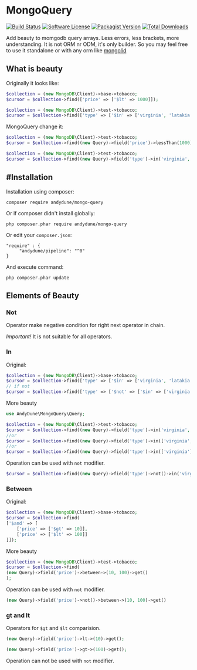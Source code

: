 # MongoQuery

[![Build Status](https://travis-ci.org/AndyDune/MongoQuery.svg?branch=master)](https://travis-ci.org/AndyDune/MongoQuery)
[![Software License](https://img.shields.io/badge/license-MIT-brightgreen.svg?style=flat-square)](LICENSE)
[![Packagist Version](https://img.shields.io/packagist/v/andydune/mongo-query.svg?style=flat-square)](https://packagist.org/packages/andydune/mongo-query)
[![Total Downloads](https://img.shields.io/packagist/dt/andydune/mongo-query.svg?style=flat-square)](https://packagist.org/packages/andydune/mongo-query)


Add beauty to momgodb query arrays. Less errors, less brackets, more understanding. It is not ORM nr ODM, it's only builder. So you may feel free to use it standalone or with any orm like [mongolid](https://github.com/leroy-merlin-br/mongolid)

## What is beauty
Originally it looks like:
```php
$collection = (new MongoDB\Client)->base->tobacco;
$cursor = $collection->find(['price' => ['$lt' => 1000]]);

$collection = (new MongoDB\Client)->test->tobacco;
$cursor = $collection->find(['type' => ['$in' => ['virginia', 'latakia']]]); // 3 brackets at once
```
MongoQuery change it:
```php
$collection = (new MongoDB\Client)->test->tobacco;
$cursor = $collection->find((new Query)->field('price')->lessThan(1000)->get());

$collection = (new MongoDB\Client)->test->tobacco;
$cursor = $collection->find((new Query)->field('type')->in('virginia', 'latakia')->get());

```


#Installation
------------

Installation using composer:

```
composer require andydune/mongo-query
```
Or if composer didn't install globally:
```
php composer.phar require andydune/mongo-query
```
Or edit your `composer.json`:
```
"require" : {
     "andydune/pipeline": "^0"
}

```
And execute command:
```
php composer.phar update
```

## Elements of Beauty

### Not

Operator make negative condition for right next operator in chain.

*Important!* It is not suitable for all operators.

### In

Original:
```php
$collection = (new MongoDB\Client)->base->tobacco;
$cursor = $collection->find(['type' => ['$in' => ['virginia', 'latakia']]]);
// if not
$cursor = $collection->find(['type' => ['$not' => ['$in' => ['virginia', 'latakia']]]]); // to many brackets
```

More beauty
```php
use AndyDune\MongoQuery\Query;

$collection = (new MongoDB\Client)->test->tobacco;
$cursor = $collection->find((new Query)->field('type')->in('virginia', 'latakia')->get());
//or 
$cursor = $collection->find((new Query)->field('type')->in(['virginia', 'latakia'])->get());
//or 
$cursor = $collection->find((new Query)->field('type')->in(['virginia'], 'latakia')->get());
```
Operation can be used with `not` modifier.
```php
$cursor = $collection->find((new Query)->field('type')->not()->in('virginia', 'latakia')->get());
```

### Between

Original:
```php
$collection = (new MongoDB\Client)->base->tobacco;
$cursor = $collection->find(
['$and' => [
    ['price' => ['$gt' => 10]],
    ['price' => ['$lt' => 100]]
]]);
```

More beauty
```php
$collection = (new MongoDB\Client)->test->tobacco;
$cursor = $collection->find(
(new Query)->field('price')->between->(10, 100)->get()
);
```

Operation can be used with `not` modifier.
```php
(new Query)->field('price')->not()->between->(10, 100)->get()
```

### gt and lt  

Operators for `$gt` and `$lt` comparision. 

```php
(new Query)->field('price')->lt->(10)->get();

(new Query)->field('price')->gt->(100)->get();
```


Operation can not be used with `not` modifier. 

